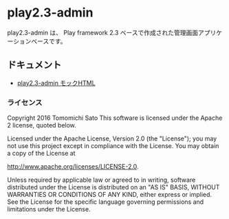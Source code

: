 # play2.3-admin
play2.3-admin は、 Play framework 2.3 ベースで作成された管理画面アプリケーションベースです。



## ドキュメント
* [play2.3-admin モックHTML](https://tomo-sato.github.io/play2.3-admin/doc/html/index.html)



### ライセンス
Copyright 2016 Tomomichi Sato This software is licensed under the Apache 2 license, quoted below.

Licensed under the Apache License, Version 2.0 (the "License"); you may not use this project except in compliance with the License. You may obtain a copy of the License at

http://www.apache.org/licenses/LICENSE-2.0.

Unless required by applicable law or agreed to in writing, software distributed under the License is distributed on an "AS IS" BASIS, WITHOUT WARRANTIES OR CONDITIONS OF ANY KIND, either express or implied. See the License for the specific language governing permissions and limitations under the License.
